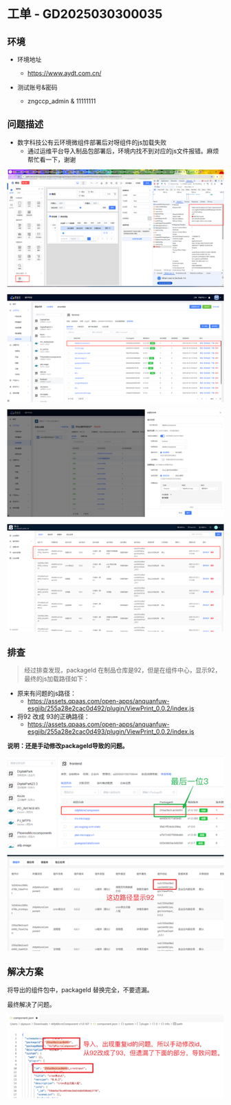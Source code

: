# 工单 - GD2025030300035

## 环境

* 环境地址
    * https://www.aydt.com.cn/

* 测试账号&密码
    * zngccp_admin & 11111111



## 问题描述

* 数字科技公有云环境微组件部署后对呀组件的js加载失败
    * 通过运维平台导入制品包部署后，环境内找不到对应的js文件报错。麻烦帮忙看一下，谢谢

![](images/001.png)

![](images/002.png)

![](images/003.png)

![](images/004.png)



## 排查

> 经过排查发现，packageId 在制品仓库是92，但是在组件中心，显示92，最终的js加载路径如下：

* 原来有问题的js路径：
    * https://assets.qpaas.com/open-apps/anquanfuw-esgjib/255a28e2cac0d492/plugin/ViewPrint_0.0.2/index.js
* 将92 改成 93的正确路径：
    * https://assets.qpaas.com/open-apps/anquanfuw-esgjib/255a28e2cac0d493/plugin/ViewPrint_0.0.2/index.js

**说明：还是手动修改packageId导致的问题。**

![](images/005.png)

![](images/006.png)



## 解决方案

将导出的组件包中，packageId 替换完全，不要遗漏。

最终解决了问题。

![](images/007.png)



